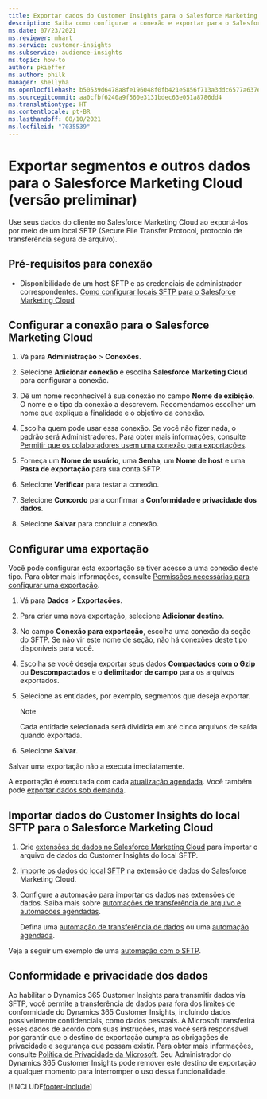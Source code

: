 ```yaml
---
title: Exportar dados do Customer Insights para o Salesforce Marketing Cloud
description: Saiba como configurar a conexão e exportar para o Salesforce Marketing Cloud.
ms.date: 07/23/2021
ms.reviewer: mhart
ms.service: customer-insights
ms.subservice: audience-insights
ms.topic: how-to
author: pkieffer
ms.author: philk
manager: shellyha
ms.openlocfilehash: b50539d6478a8fe196048f0fb421e5856f713a3ddc6577a637e593f90857ae8b
ms.sourcegitcommit: aa0cfbf6240a9f560e3131bdec63e051a8786dd4
ms.translationtype: HT
ms.contentlocale: pt-BR
ms.lasthandoff: 08/10/2021
ms.locfileid: "7035539"
---
```

# <a name="export-segments-and-other-data-to-salesforce-marketing-cloud-preview"></a>Exportar segmentos e outros dados para o Salesforce Marketing Cloud (versão preliminar)

Use seus dados do cliente no Salesforce Marketing Cloud ao exportá-los por meio de um local SFTP (Secure File Transfer Protocol, protocolo de transferência segura de arquivo).

## <a name="prerequisites-for-connection"></a>Pré-requisitos para conexão

- Disponibilidade de um host SFTP e as credenciais de administrador correspondentes. [Como configurar locais SFTP para o Salesforce Marketing Cloud](https://help.salesforce.com/articleView?id=sf.mc_es_configure_enhanced_ftp.htm&type=5) 

## <a name="set-up-the-connection-to-salesforce-marketing-cloud"></a>Configurar a conexão para o Salesforce Marketing Cloud

1. Vá para **Administração** > **Conexões**.

1. Selecione **Adicionar conexão** e escolha **Salesforce Marketing Cloud** para configurar a conexão.

1. Dê um nome reconhecível à sua conexão no campo **Nome de exibição**. O nome e o tipo da conexão a descrevem. Recomendamos escolher um nome que explique a finalidade e o objetivo da conexão.

1. Escolha quem pode usar essa conexão. Se você não fizer nada, o padrão será Administradores. Para obter mais informações, consulte [Permitir que os colaboradores usem uma conexão para exportações](connections.md#allow-contributors-to-use-a-connection-for-exports).

1. Forneça um **Nome de usuário**, uma **Senha**, um **Nome de host** e uma **Pasta de exportação** para sua conta SFTP.

1. Selecione **Verificar** para testar a conexão.

1. Selecione **Concordo** para confirmar a **Conformidade e privacidade dos dados**.

1. Selecione **Salvar** para concluir a conexão.

## <a name="configure-an-export"></a>Configurar uma exportação

Você pode configurar esta exportação se tiver acesso a uma conexão deste tipo. Para obter mais informações, consulte [Permissões necessárias para configurar uma exportação](export-destinations.md#set-up-a-new-export).

1. Vá para **Dados** > **Exportações**.

1. Para criar uma nova exportação, selecione **Adicionar destino**.

1. No campo **Conexão para exportação**, escolha uma conexão da seção do SFTP. Se não vir este nome de seção, não há conexões deste tipo disponíveis para você.

1. Escolha se você deseja exportar seus dados **Compactados com o Gzip** ou **Descompactados** e o **delimitador de campo** para os arquivos exportados.

1. Selecione as entidades, por exemplo, segmentos que deseja exportar.

   > [!NOTE]
   > Cada entidade selecionada será dividida em até cinco arquivos de saída quando exportada. 

1. Selecione **Salvar**.

Salvar uma exportação não a executa imediatamente.

A exportação é executada com cada [atualização agendada](system.md#schedule-tab). Você também pode [exportar dados sob demanda](export-destinations.md#run-exports-on-demand). 

## <a name="import-customer-insights-data-from-sftp-location-to-salesforce-marketing-cloud"></a>Importar dados do Customer Insights do local SFTP para o Salesforce Marketing Cloud

1. Crie [extensões de dados no Salesforce Marketing Cloud](https://help.salesforce.com/articleView?id=sf.mc_es_create_data_extension.htm&type=5) para importar o arquivo de dados do Customer Insights do local SFTP.

2. [Importe os dados do local SFTP](https://help.salesforce.com/articleView?id=sf.mc_es_import_data_extension_classic.htm&type=5) na extensão de dados do Salesforce Marketing Cloud. 

3. Configure a automação para importar os dados nas extensões de dados. Saiba mais sobre [automações de transferência de arquivo e automações agendadas](https://help.salesforce.com/articleView?id=sf.mc_as_triggered_automations.htm&type=5).

   Defina uma [automação de transferência de dados](https://help.salesforce.com/articleView?id=sf.mc_as_define_a_triggered_automation.htm&type=5) ou uma [automação agendada](https://help.salesforce.com/articleView?id=sf.mc_as_define_a_scheduled_automation.htm&type=5). 

Veja a seguir um exemplo de uma [automação com o SFTP](https://help.salesforce.com/articleView?id=sf.mc_as_ftp_and_triggered_automation_scenario.htm&type=5).

## <a name="data-privacy-and-compliance"></a>Conformidade e privacidade dos dados

Ao habilitar o Dynamics 365 Customer Insights para transmitir dados via SFTP, você permite a transferência de dados para fora dos limites de conformidade do Dynamics 365 Customer Insights, incluindo dados possivelmente confidenciais, como dados pessoais. A Microsoft transferirá esses dados de acordo com suas instruções, mas você será responsável por garantir que o destino de exportação cumpra as obrigações de privacidade e segurança que possam existir. Para obter mais informações, consulte [Política de Privacidade da Microsoft](https://go.microsoft.com/fwlink/?linkid=396732).
Seu Administrador do Dynamics 365 Customer Insights pode remover este destino de exportação a qualquer momento para interromper o uso dessa funcionalidade.

[!INCLUDE[footer-include](../includes/footer-banner.md)]
